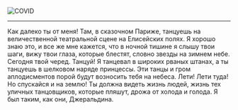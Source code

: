 ![COVID](https://cdn.pixabay.com/photo/2020/03/19/21/35/covid-4948866_960_720.jpg)

***

Как далеко ты от меня! Там, в сказочном Париже, танцуешь на величественной театральной сцене на Елисейских полях. Я хорошо знаю это, и все же мне кажется, что в ночной тишине я слышу твои шаги, вижу твои глаза, которые блестят, словно звезды на зимнем небе. Сегодня твой черед. Танцуй! Я танцевал в широких рваных штанах, а ты танцуешь в шелковом наряде принцессы. Эти танцы и гром аплодисментов порой будут возносить тебя на небеса. Лети! Лети туда! Но спускайся и на землю! Ты должна видеть жизнь людей, жизнь тех уличных танцовщиков, которые пляшут, дрожа от холода и голода. Я был таким, как они, Джеральдина.